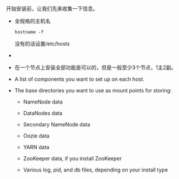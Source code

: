 开始安装前，让我们先来收集一下信息。

* 全规格的主机名

  ```
  hostname -f
  ```

  没有的话设置/etc/hosts

* 
* 在一个节点上安装全部功能是可以的，但是一般至少3个节点，1主2副。

* A list of components you want to set up on each host.

* The base directories you want to use as mount points for storing:

  * NameNode data

  * DataNodes data

  * Secondary NameNode data

  * Oozie data

  * YARN data

  * ZooKeeper data, if you install ZooKeeper

  * Various log, pid, and db files, depending on your install type



